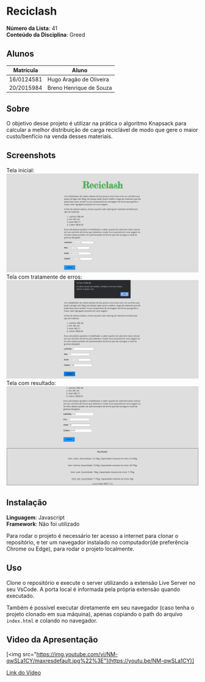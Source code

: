 # Reciclash

**Número da Lista**: 41<br>
**Conteúdo da Disciplina**: Greed<br>

## Alunos
|Matrícula | Aluno |
| -- | -- |
| 16/0124581  |  Hugo Aragão de Oliveira|
| 20/2015984  |  Breno Henrique de Souza |

## Sobre 
O objetivo desse projeto é utilizar na prática o algoritmo Knapsack para
calcular a melhor distribuição de carga reciclável de modo que gere o maior
custo/benfício na venda desses materiais. 

## Screenshots
Tela inicial:
<img src="images/Inicio.png" alt="">
Tela com tratamente de erros:
<img src="images/erro.png" alt="">
Tela com resultado:
<img src="images/resultado.png" alt="">

## Instalação 
**Linguagem**: Javascript<br>
**Framework**: Não foi utilizado<br>

Para rodar o projeto é necessário ter acesso a internet para clonar o repositório,
e ter um navegador instalado no computador(de preferência Chrome ou Edge), para rodar
o projeto localmente.

## Uso 
Clone o repositório e execute o server utilizando a extensão Live Server no seu VsCode.
A porta local é informada pela própria extensão quando executado.

Também é possível executar diretamente em seu navegador (caso tenha o projeto clonado em
sua máquina), apenas copiando o path do arquivo `index.html` e colando no navegador.

## Video da Apresentação  
[<img src="https://img.youtube.com/vi/NM-qwSLa1CY/maxresdefault.jpg%22%3E"](https://youtu.be/NM-qwSLa1CY)]

[Link do Vídeo](https://youtu.be/NM-qwSLa1CY)




